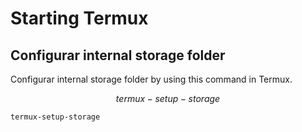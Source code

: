 
# Starting Termux

## Configurar internal storage folder

Configurar internal storage folder by using this command in Termux.

$$ termux-setup-storage $$

~~~
termux-setup-storage
~~~
